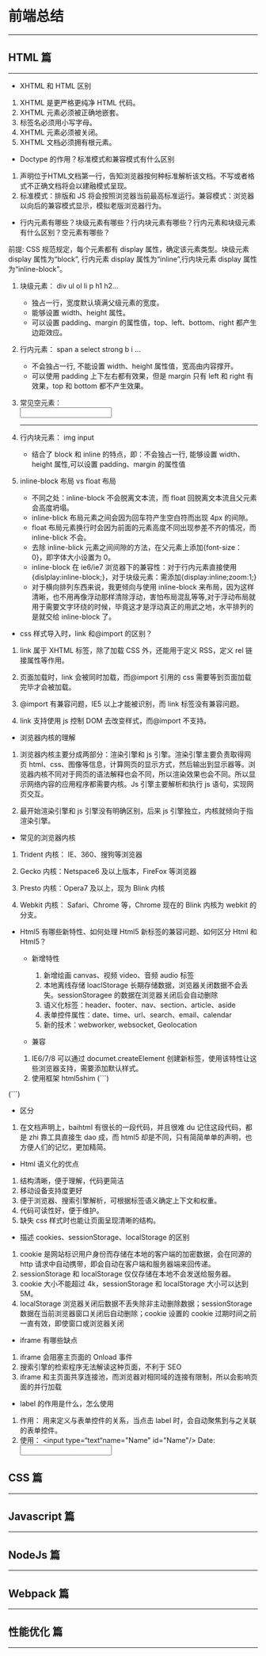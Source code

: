 # 前端总结

---

## HTML 篇

---

- XHTML 和 HTML 区别

1. XHTML 是更严格更纯净 HTML 代码。
2. XHTML 元素必须被正确地嵌套。
3. 标签名必须用小写字母。
4. XHTML 元素必须被关闭。
5. XHTML 文档必须拥有根元素。

- Doctype 的作用？标准模式和兼容模式有什么区别

1. <!DOCTYPE html> 声明位于HTML文档第一行，告知浏览器按何种标准解析该文档。不写或者格式不正确文档将会以建融模式呈现。
2. 标准模式：排版和 JS 将会按照浏览器当前最高标准运行。兼容模式：浏览器以向后的兼容模式显示，模拟老版浏览器行为。

- 行内元素有哪些？块级元素有哪些？行内块元素有哪些？行内元素和块级元素有什么区别？空元素有哪些？

前提: CSS 规范规定，每个元素都有 display 属性，确定该元素类型。块级元素 display 属性为“block”, 行内元素 display 属性为“inline”,行内块元素 display 属性为“inline-block”。

1. 块级元素： div ul ol li p h1 h2...

   - 独占一行，宽度默认填满父级元素的宽度。
   - 能够设置 width、height 属性。
   - 可以设置 padding、margin 的属性值，top、left、bottom、right 都产生边距效应。

2. 行内元素： span a select strong b i ...

   - 不会独占一行, 不能设置 width、height 属性值，宽高由内容撑开。
   - 可以使用 padding 上下左右都有效果，但是 margin 只有 left 和 right 有效果，top 和 bottom 都不产生效果。

3. 常见空元素：<br/> <input/> <img/> <hr/> <meta/> <link/>

4. 行内块元素： img input

   - 结合了 block 和 inline 的特点，即：不会独占一行, 能够设置 width、height 属性,可以设置 padding、margin 的属性值

5. inline-block 布局 vs float 布局

   - 不同之处：inline-block 不会脱离文本流，而 float 回脱离文本流且父元素会高度坍塌。
   - inline-blick 布局元素之间会因为回车符产生空白符而出现 4px 的间隙。
   - float 布局元素换行时会因为前面的元素高度不同出现参差不齐的情况，而 inline-blick 不会。
   - 去除 inline-blick 元素之间间隙的方法，在父元素上添加{font-size： 0}，即字体大小设置为 0。
   - inline-block 在 ie6/ie7 浏览器下的兼容性：对于行内元素直接使用{dislplay:inline-block;}，对于块级元素：需添加{display:inline;zoom:1;}
   - 对于横向排列东西来说，我更倾向与使用 inline-block 来布局，因为这样清晰，也不用再像浮动那样清除浮动，害怕布局混乱等等,对于浮动布局就用于需要文字环绕的时候，毕竟这才是浮动真正的用武之地，水平排列的是就交给 inline-block 了。

- css 样式导入时，link 和@import 的区别？

1. link 属于 XHTML 标签，除了加载 CSS 外，还能用于定义 RSS，定义 rel 链接属性等作用。

2. 页面加载时，link 会被同时加载，而@import 引用的 css 需要等到页面加载完毕才会被加载。

3. @import 有兼容问题，IE5 以上才能被识别，而 link 标签没有兼容问题。

4. link 支持使用 js 控制 DOM 去改变样式，而@import 不支持。

- 浏览器内核的理解

1. 浏览器内核主要分成两部分：渲染引擎和 js 引擎。渲染引擎主要负责取得网页 html、css、图像等信息，计算网页的显示方式，然后输出到显示器等。浏览器内核不同对于网页的语法解释也会不同，所以渲染效果也会不同。所以显示网络内容的应用程序都需要内核。Js 引擎主要解析和执行 js 语句，实现网页交互。

2. 最开始渲染引擎和 js 引擎没有明确区别，后来 js 引擎独立，内核就倾向于指渲染引擎。

- 常见的浏览器内核

1. Trident 内核： IE、360、搜狗等浏览器

2. Gecko 内核：Netspace6 及以上版本，FireFox 等浏览器

3. Presto 内核：Opera7 及以上，现为 Blink 内核

4. Webkit 内核： Safari、Chrome 等，Chrome 现在的 Blink 内核为 webkit 的分支。

- Html5 有哪些新特性、如何处理 Html5 新标签的兼容问题、如何区分 Html 和 Html5？

  - 新增特性

    1. 新增绘画 canvas、视频 video、音频 audio 标签
    2. 本地离线存储 loaclStorage 长期存储数据，浏览器关闭数据不会丢失。sessionStoragee 的数据在浏览器关闭后会自动删除
    3. 语义化标签：header、footer、nav、section、article、aside
    4. 表单控件属性：date、time、url、search、email、calendar
    5. 新的技术：webworker, websocket, Geolocation

  - 兼容

  1. IE6/7/8 可以通过 documet.createElement 创建新标签，使用该特性让这些浏览器支持，需要添加默认样式。
  2. 使用框架 html5shim
     (```)

    <!--[if lt IE 9]>
    		<script> src="http://html5shim.googlecode.com/svn/trunk/html5.js"</script>
    <![endif]-->

(```)

- 区分

1. 在文档声明上，baihtml 有很长的一段代码，并且很难 du 记住这段代码，都是 zhi 靠工具直接生 dao 成，而 html5 却是不同，只有简简单单的声明，也方便人们的记忆，更加精简。

- Html 语义化的优点

1.  结构清晰，便于理解，代码更简洁
2.  移动设备支持度更好
3.  便于浏览器、搜索引擎解析，可根据标签语义确定上下文和权重。
4.  代码可读性好，便于维护。
5.  缺失 css 样式时也能让页面呈现清晰的结构。

- 描述 cookies、sessionStorage、localStorage 的区别

1.  cookie 是网站标识用户身份而存储在本地的客户端的加密数据，会在同源的 http 请求中自动携带，即会自动在客户端和服务器端来回传递。
2.  sessionStorage 和 localStorage 仅仅存储在本地不会发送给服务器。
3.  cookie 大小不能超过 4k，sessionStorage 和 localStorage 大小可以达到 5M。
4.  localStorage 浏览器关闭后数据不丢失除非主动删除数据；sessionStorage 数据在当前浏览器窗口关闭后自动删除；cookie 设置的 cookie 过期时间之前一直有效，即使窗口或浏览器关闭

- iframe 有哪些缺点

1.  iframe 会阻塞主页面的 Onload 事件
2.  搜索引擎的检索程序无法解读这种页面，不利于 SEO
3.  iframe 和主页面共享连接池，而浏览器对相同域的连接有限制，所以会影响页面的并行加载

- label 的作用是什么，怎么使用

1.  作用： 用来定义与表单控件的关系，当点击 label 时，会自动聚焦到与之关联的表单控件。
2.  使用： <input type=“text“name="Name" id="Name"/> <label>Date:<input type="text" name="B"/></label>

## CSS 篇

---

## Javascript 篇

---

## NodeJs 篇

---

## Webpack 篇

---

## 性能优化 篇

---

